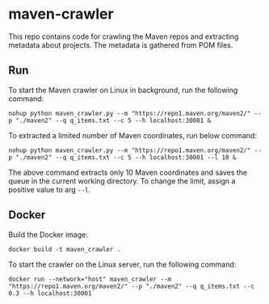 # maven-crawler
This repo contains code for crawling the Maven repos and extracting metadata about projects.
The metadata is gathered from POM files.


## Run 
To start the Maven crawler on Linux in background, run the following command:
```
nohup python maven_crawler.py --m "https://repo1.maven.org/maven2/" --p "./maven2" --q q_items.txt --c 5 --h localhost:30001 &
```
To extracted a limited number of Maven coordinates, run below command:
```
nohup python maven_crawler.py --m "https://repo1.maven.org/maven2/" --p "./maven2" --q q_items.txt --c 5 --h localhost:30001 --l 10 &
```
The above command extracts only 10 Maven coordinates and saves the queue in the current working directory. To change the limit, assign a positive value to arg `--l`.

## Docker
Build the Docker image:
```
docker build -t maven_crawler .
```

To start the crawler on the Linux server, run the following command:

```
docker run --network="host" maven_crawler --m "https://repo1.maven.org/maven2/" --p "./maven2" --q q_items.txt --c 0.3 --h localhost:30001
```

